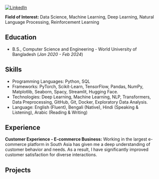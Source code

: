 [![LinkedIn](https://img.shields.io/badge/LinkedIn-%230077B5.svg?logo=linkedin&logoColor=white)](https://www.linkedin.com/in/sayed-shaun) 

**Field of Interest:** Data Science, Machine Learning, Deep Learning, Natural Language Processing, Reinforcement Learning

## Education
- B.S., Computer Science and Engineering - World University of Bangladesh (_Jan 2020 - Feb 2024_)

## Skills
- Programming Languages: Python, SQL
- Frameworks: PyTorch, Scikit-Learn, TensorFlow, Pandas, NumPy, Matplotlib, Seaborn, Spacy, Streamlit, Hugging Face.
- Technologies: Deep Learning, Machine Learning, NLP, Transformers, Data Preprocessing, GitHub, Git, Docker, Exploratory Data Analysis.
- Language: English (Fluent), Bengali (Native), Hindi (Speaking & Listening), Arabic (Reading & Writing)


## Experience
**Customer Experience - E-commerce Business:**
Working in the largest e-commerce platform in South Asia has given me a deep understanding of customer behavior and needs. As a result, I have significantly improved customer satisfaction for diverse interactions.
## Projects
